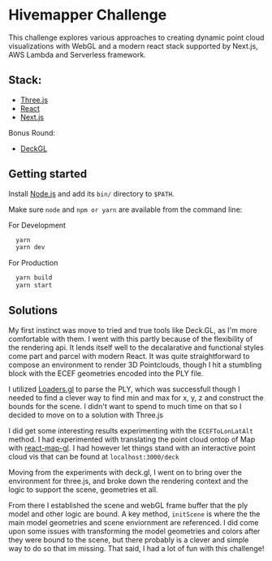 # Hivemapper Challenge

This challenge explores various approaches to creating dynamic point cloud visualizations with WebGL and a modern react stack supported by Next.js, AWS Lambda and Serverless framework.

## Stack:

- [Three.js](https://threejs.org/)
- [React](https://reactjs.org/)
- [Next.js](https://github.com/zeit/next.js)

Bonus Round:

- [DeckGL](https://deck.gl/)

## Getting started

Install [Node.js](https://nodejs.org/en/download/) and add its `bin/` directory to `$PATH`.

Make sure `node` and `npm or yarn` are available from the command line:

For Development
```bash
  yarn
  yarn dev
```

For Production
```bash
  yarn build
  yarn start
```

## Solutions

My first instinct was move to tried and true tools like Deck.GL, as I'm more comfortable with them. I went with this partly because of  the flexibility of the rendering api. It lends itself well to the decalarative and functional styles come part and parcel with modern React. It was quite straightforward to compose an environment to render 3D Pointclouds, though I hit a stumbling block with the ECEF geometries encoded into the PLY file.

I utilized [Loaders.gl](https://loaders.gl/) to parse the PLY, which was successfull though I needed to find a clever way to find min and max for x, y, z and construct the bounds for the scene. I didn't want to spend to much time on that so I decided to move on to a solution with Three.js

I did get some interesting results experimenting with the `ECEFToLonLatAlt` method. I had experimented with translating the point cloud ontop of Map with [react-map-gl](https://uber.github.io/react-map-gl/). I had however let things stand with an interactive point cloud vis that can be found at `localhost:3000/deck`

Moving from the experiments with deck.gl, I went on to bring over the environment for three.js, and broke down the rendering context and the logic to support the scene, geometries et all.

From there I established the scene and webGL frame buffer that the ply model and other logic are bound. A key method, `initScene` is where the the main model geometries and scene enviornment are referenced. I did come upon some issues with transforming the model geometries and colors after they were bound to the scene, but there probably is a clever and simple way to do so that im missing. That said, I had a lot of fun with this challenge!
